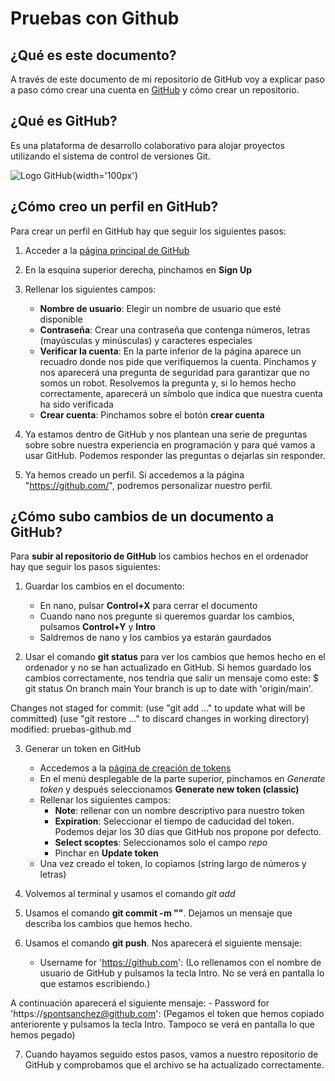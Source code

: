# Pruebas con Github

## ¿Qué es este documento?

A través de este documento de mi repositorio de GitHub voy a explicar paso a paso cómo crear una cuenta en [GitHub](https://github.com) y cómo crear un repositorio.

<!--
En este punto he tratado de subir los cambios a GitHub, para ver si se muestran correctamente.
     --->

## ¿Qué es GitHub?

Es una plataforma de desarrollo colaborativo para alojar proyectos utilizando el sistema de control de versiones Git.

![Logo GitHub](https://global-uploads.webflow.com/5f5a53e153805db840dae2db/6073fbf151fa4565d48572dc_GitHub_aprender-programaci%25C3%25B3n.jpeg "Logo de GitHub"){width='100px'}

## ¿Cómo creo un perfil en GitHub?

Para crear un perfil en GitHub hay que seguir los siguientes pasos:
1. Acceder a la [página principal de GitHub](https://www.github.com)

2. En la esquina superior derecha, pinchamos en **Sign Up**

3. Rellenar los siguientes campos:
	- **Nombre de usuario**: Elegir un nombre de usuario que esté disponible
	- **Contraseña**: Crear una contraseña que contenga números, letras (mayúsculas y minúsculas) y caracteres especiales
	- **Verificar la cuenta**: En la parte inferior de la página aparece un recuadro donde nos pide que verifiquemos la cuenta. Pinchamos y nos aparecerá una pregunta de seguridad para garantizar que no somos un robot. Resolvemos la pregunta y, si lo hemos hecho correctamente, aparecerá un símbolo que indica que nuestra cuenta ha sido verificada
	- **Crear cuenta**: Pinchamos sobre el botón **crear cuenta**

4. Ya estamos dentro de GitHub y nos plantean una serie de preguntas sobre sobre nuestra experiencia en programación y para qué vamos a usar GitHub. Podemos responder las preguntas o dejarlas sin responder.

5. Ya hemos creado un perfil. Si accedemos a la página "https://github.com/<tu nombre de usuario>", podremos personalizar nuestro perfil.

## ¿Cómo subo cambios de un documento a GitHub?

Para **subir al repositorio de GitHub** los cambios hechos en el ordenador hay que seguir los pasos siguientes:
1. Guardar los cambios en el documento:
	- En nano, pulsar **Control+X** para cerrar el documento
	- Cuando nano nos pregunte si queremos guardar los cambios, pulsamos **Control+Y** y **Intro**
	- Saldremos de nano y los cambios ya estarán gaurdados

2. Usar el comando **git status** para ver los cambios que hemos hecho en el ordenador y no se han actualizado en GitHub. Si hemos guardado los cambios correctamente, nos tendria que salir un mensaje como este:
$ git status
On branch main
Your branch is up to date with 'origin/main'.

Changes not staged for commit:
  (use "git add <file>..." to update what will be committed)
  (use "git restore <file>..." to discard changes in working directory)
        modified:   pruebas-github.md

3. Generar un token en GitHub
	- Accedemos a la [página de creación de tokens](https://github.com/settings/tokens)
	- En el menú desplegable de la parte superior, pinchamos en *Generate token* y después seleccionamos **Generate new token (classic)**
	- Rellenar los siguientes campos:
		- **Note**: rellenar con un nombre descriptivo para nuestro token
		- **Expiration**: Seleccionar el tiempo de caducidad del token. Podemos dejar los 30 días que GitHub nos propone por defecto.
		- **Select scoptes**: Seleccionamos solo el campo *repo*
		- Pinchar en **Update token**
	- Una vez creado el token, lo copiamos (string largo de números y letras)

4. Volvemos al terminal y usamos el comando *git add <nombre del documento>*

5. Usamos el comando **git commit -m "<mensaje>"**. Dejamos un mensaje que describa los cambios que hemos hecho.

6. Usamos el comando **git push**. Nos aparecerá el siguiente mensaje:
	- Username for 'https://github.com': (Lo rellenamos con el nombre de usuario de GitHub y pulsamos la tecla Intro. No se verá en pantalla lo que estamos escribiendo.)

A continuación aparecerá el siguiente mensaje:
	- Password for 'https://spontsanchez@github.com': (Pegamos el token que hemos copiado anteriorente y pulsamos la tecla Intro. Tampoco se verá en pantalla lo que hemos pegado)

7. Cuando hayamos seguido estos pasos, vamos a nuestro repositorio de GitHub y comprobamos que el archivo se ha actualizado correctamente.
